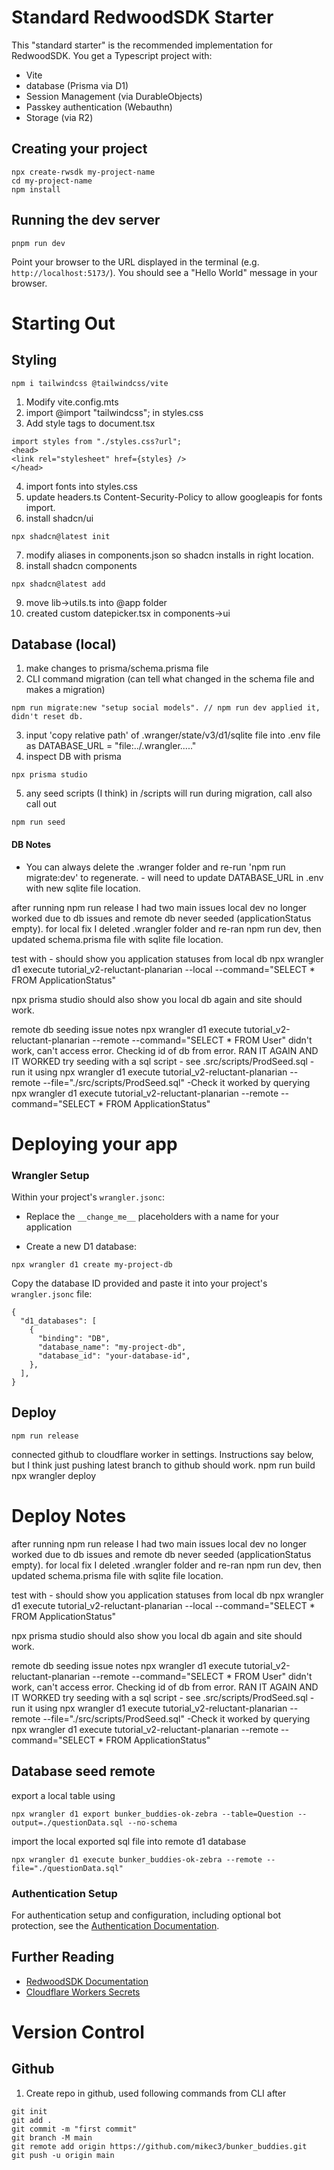 # Standard RedwoodSDK Starter

This "standard starter" is the recommended implementation for RedwoodSDK. You get a Typescript project with:

- Vite
- database (Prisma via D1)
- Session Management (via DurableObjects)
- Passkey authentication (Webauthn)
- Storage (via R2)

## Creating your project

```shell
npx create-rwsdk my-project-name
cd my-project-name
npm install
```

## Running the dev server

```shell
pnpm run dev
```

Point your browser to the URL displayed in the terminal (e.g. `http://localhost:5173/`). You should see a "Hello World" message in your browser.

# Starting Out
## Styling
```
npm i tailwindcss @tailwindcss/vite
```
1. Modify vite.config.mts
2. import @import "tailwindcss"; in styles.css
3. Add style tags to document.tsx
```
import styles from "./styles.css?url";
<head>
<link rel="stylesheet" href={styles} />
</head>
```
4. import fonts into styles.css
5. update headers.ts Content-Security-Policy to allow googleapis for fonts import.
6. install shadcn/ui
```
npx shadcn@latest init
```
7. modify aliases in components.json so shadcn installs in right location.
8. install shadcn components
```
npx shadcn@latest add
```
9. move lib->utils.ts into @app folder
10. created custom datepicker.tsx in components->ui

## Database (local)
1. make changes to prisma/schema.prisma file
2. CLI command migration (can tell what changed in the schema file and makes a migration)
```
npm run migrate:new "setup social models". // npm run dev applied it, didn't reset db.
```
3. input 'copy relative path' of .wranger/state/v3/d1/sqlite file into .env file as DATABASE_URL = "file:../.wrangler....."
4. inspect DB with prisma
```
npx prisma studio
```
5. any seed scripts (I think) in /scripts will run during migration, call also call out
```
npm run seed
```

#### DB Notes
* You can always delete the .wranger folder and re-run 'npm run migrate:dev' to regenerate. - will need to update DATABASE_URL in .env with new sqlite file location.

after running npm run release I had two main issues
local dev no longer worked due to db issues and remote db never seeded (applicationStatus empty).
for local fix I deleted .wrangler folder and re-ran npm run dev, then updated schema.prisma file with sqlite file location.

test with - should show you application statuses from local db
npx wrangler d1 execute tutorial_v2-reluctant-planarian --local --command="SELECT * FROM ApplicationStatus"

npx prisma studio should also show you local db again and site should work.

remote db seeding issue notes
npx wrangler d1 execute tutorial_v2-reluctant-planarian --remote --command="SELECT * FROM User"
didn't work, can't access error. Checking id of db from error.
RAN IT AGAIN AND IT WORKED
try seeding with a sql script - see .src/scripts/ProdSeed.sql
-run it using
npx wrangler d1 execute tutorial_v2-reluctant-planarian --remote --file="./src/scripts/ProdSeed.sql"
-Check it worked by querying
npx wrangler d1 execute tutorial_v2-reluctant-planarian --remote --command="SELECT * FROM ApplicationStatus"



# Deploying your app

### Wrangler Setup

Within your project's `wrangler.jsonc`:

- Replace the `__change_me__` placeholders with a name for your application

- Create a new D1 database:

```shell
npx wrangler d1 create my-project-db
```

Copy the database ID provided and paste it into your project's `wrangler.jsonc` file:

```jsonc
{
  "d1_databases": [
    {
      "binding": "DB",
      "database_name": "my-project-db",
      "database_id": "your-database-id",
    },
  ],
}
```

## Deploy
```
npm run release
```

connected github to cloudflare worker in settings.
Instructions say below, but I think just pushing latest branch to github should work.
npm run build
npx wrangler deploy

# Deploy Notes
after running npm run release I had two main issues
local dev no longer worked due to db issues and remote db never seeded (applicationStatus empty).
for local fix I deleted .wrangler folder and re-ran npm run dev, then updated schema.prisma file with sqlite file location.

test with - should show you application statuses from local db
npx wrangler d1 execute tutorial_v2-reluctant-planarian --local --command="SELECT * FROM ApplicationStatus"

npx prisma studio should also show you local db again and site should work.

remote db seeding issue notes
npx wrangler d1 execute tutorial_v2-reluctant-planarian --remote --command="SELECT * FROM User"
didn't work, can't access error. Checking id of db from error.
RAN IT AGAIN AND IT WORKED
try seeding with a sql script - see .src/scripts/ProdSeed.sql
-run it using
npx wrangler d1 execute tutorial_v2-reluctant-planarian --remote --file="./src/scripts/ProdSeed.sql"
-Check it worked by querying
npx wrangler d1 execute tutorial_v2-reluctant-planarian --remote --command="SELECT * FROM ApplicationStatus"

## Database seed remote
export a local table using
```shell
npx wrangler d1 export bunker_buddies-ok-zebra --table=Question --output=./questionData.sql --no-schema
```

import the local exported sql file into remote d1 database
```shell
npx wrangler d1 execute bunker_buddies-ok-zebra --remote --file="./questionData.sql"
```




### Authentication Setup

For authentication setup and configuration, including optional bot protection, see the [Authentication Documentation](https://docs.rwsdk.com/core/authentication).

## Further Reading

- [RedwoodSDK Documentation](https://docs.rwsdk.com/)
- [Cloudflare Workers Secrets](https://developers.cloudflare.com/workers/runtime-apis/secrets/)

# Version Control
## Github
1. Create repo in github, used following commands from CLI after
```
git init
git add .
git commit -m "first commit"
git branch -M main
git remote add origin https://github.com/mikec3/bunker_buddies.git
git push -u origin main
```